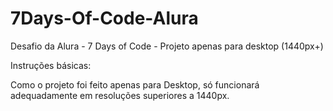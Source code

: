 # 7Days-Of-Code-Alura
Desafio da Alura - 7 Days of Code - Projeto apenas para desktop (1440px+)

Instruções básicas:

Como o projeto foi feito apenas para Desktop, só funcionará adequadamente em resoluções superiores a 1440px.
